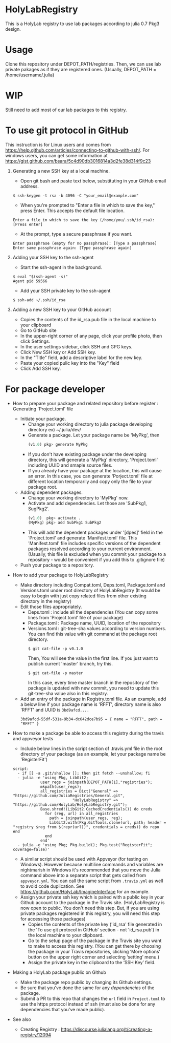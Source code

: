 # HolyLabRegistry
This is a HolyLab registry to use lab packages according to julia 0.7 Pkg3 design.

# Usage
Clone this repository under DEPOT_PATH/registries. Then, we can use lab private
pakages as if they are registered ones. (Usually, DEPOT_PATH = /home/username/.julia)


# WIP
Still need to add most of our lab packages to this registry.


# To use git protocol in GitHub
This instruction is for Linux users and comes from https://help.github.com/articles/connecting-to-github-with-ssh/.
For windows users, you can get some information at https://gist.github.com/bsara/5c4d90db3016814a3d2fe38d314f9c23

1. Generating a new SSH key at a local machine.
    - Open git bash and paste text below, substituting in your GitHub email address.
    ```
    $ ssh-keygen -t rsa -b 4096 -C "your_email@example.com"
    ```

    - When you're prompted to "Enter a file in which to save the key," press Enter. This accepts the default file location.
    ```
    Enter a file in which to save the key (/home/you/.ssh/id_rsa): [Press enter]
    ```

    - At the prompt, type a secure passphrase if you want.
    ```
    Enter passphrase (empty for no passphrase): [Type a passphrase]
    Enter same passphrase again: [Type passphrase again]
    ```

2. Adding your SSH key to the ssh-agent
    - Start the ssh-agent in the background.
    ```
    $ eval "$(ssh-agent -s)"
    Agent pid 59566
    ```

    - Add your SSH private key to the ssh-agent
    ```
    $ ssh-add ~/.ssh/id_rsa
    ```

3. Adding a new SSH key to your GitHub account
    - Copies the contents of the id_rsa.pub file in the local machine to your clipboard
    - Go to GitHub site
    - In the upper-right corner of any page, click your profile photo, then click Settings.
    - In the user settings sidebar, click SSH and GPG keys.
    - Click New SSH key or Add SSH key.
    - In the "Title" field, add a descriptive label for the new key.
    - Paste your copied pulic key into the "Key" field
    - Click Add SSH key.


# For package developer
- How to prepare your package and related repository before register : Generating 'Project.toml' file
    - Initiate your package.
        - Change your working directory to julia package developing directory ex) ~/.julia/dev/
        - Generate a package. Let your package name be 'MyPkg', then
            ```julia
            (v1.0) pkg> generate MyPkg
            ```
        - If you don't have existing package under the developing directory, this will generate a 'MyPkg' directory, 'Project.toml' including UUID and smaple source files.
        - If you already have your package at the location, this will cause an error. In this case, you can generate 'Porject.toml' file at different location temporarily and  copy only the file to your package root.
    - Adding dependent packages.
        - Change your working directory to 'MyPkg' now.
        - Activate and add dependencies. Let those are 'SubPkg1, SugPkg2'.
            ```julia
            (v1.0)  pkg> activate .
            (MyPkg) pkg> add SubPkg1 SubPkg2
            ```
        - This will add the dependent packages under '[dpes]' field in the 'Project.toml' and generate 'Manifest.toml' file. This 'Manifest.toml' file includes specific versions of the dependent packages resolved according to your current environment. (Usually, this file is excluded when you commit your package to a repository - would be convenient if you add this to .gitignore file)
    - Push your package to a repository.

- How to add your package to HolyLabRegistry
  - Make directory including Compat.toml, Deps.toml, Package.toml and Versions.toml under root directory of HolyLabRegistry (It would be easy to begin with just copy related files from other existing directory in the registry)
  - Edit those files appropriately.
    - Deps.toml : include all the dependencies (You can copy some lines from 'Project.toml' file of your package)
    - Package.toml : Package name, UUID, location of the repository
    - Versions.toml : git-tree-sha values according to version numbers.
      You can find this value with git command at the package root directory.
      ```
      $ git cat-file -p v0.1.0
      ```
      Then, You will see the value in the first line.
      If you just want to publish current 'master' branch, try this.
      ```
      $ git cat-file -p master
      ```
      In this case, every time master branch in the repository of the package is updated with new commit, you need to update this git-tree-sha value also in this registry.
  - Add an entry of the package in Registry.toml file. As an example, add a below line if your package name is 'RFFT', directory name is also 'RFFT' and UUID is `3bd9afcd....`
    ```
    3bd9afcd-55df-531a-9b34-dc642dce7b95 = { name = "RFFT", path = "RFFT" }
    ```

- How to make a package be able to access this registry during the travis and appveyor tests
  - Include below lines in the script section of .travis.yml file in the root directory of your package (as an example, let your package name be 'RegisterFit')
  ```
  script:
    - if [[ -a .git/shallow ]]; then git fetch --unshallow; fi
    - julia -e 'using Pkg, LibGit2;
              user_regs = joinpath(DEPOT_PATH[1],"registries");
              mkpath(user_regs);
              all_registries = Dict("General" => "https://github.com/JuliaRegistries/General.git",
                            "HolyLabRegistry" => "https://github.com/HolyLab/HolyLabRegistry.git");
              Base.shred!(LibGit2.CachedCredentials()) do creds
                for (reg, url) in all_registries
                  path = joinpath(user_regs, reg);
                  LibGit2.with(Pkg.GitTools.clone(url, path; header = "registry $reg from $(repr(url))", credentials = creds)) do repo end
                end
              end'
    - julia -e 'using Pkg; Pkg.build(); Pkg.test("RegisterFit"; coverage=false)'
    ```
  - A similar script should be used with Appveyor (for testing on Windows).  However because multiline commands and variables are nightmarish in Windows it's recommended that you move the Julia command above into a separate script that gets called from `appveyor.yml`.  You can call the same script from `.travis.yml` as well to avoid code duplication.  See https://github.com/HolyLab/ImagineInterface for an example.
  - Assign your private ssh key which is paired with a public key in your Github account to the package in the Travis site. (HolyLabRegistry is now open to public. You don't need this step. But, if you are using private packages registered in this registry, you will need this step for accessing those packages)
    - Copies the contents of the private key ('id_rsa' file generated in the 'To use git protocol in GitHub' section - not 'id_rsa.pub') in the local machine to your clipboard.
    - Go to the setup page of the package in the Travis site you want to make to access this registry. (You can get there by choosing the package in your Travis repositories, clicking ‘More options’ button on the upper right corner and selecting ‘setting’ menu.)
    - Assign the private key in the clipboard to the ‘SSH Key’ field.
- Making a HolyLab package public on Github
    - Make the package repo public by changing its Github settings.
    - Be sure that you've done the same for any *dependencies* of the package.
    - Submit a PR to this repo that changes the `url` field in `Project.toml` to use the https protocol instead of ssh (must also be done for any dependencies that you've made public).
- See also
    - Creating Registry : https://discourse.julialang.org/t/creating-a-registry/12094
